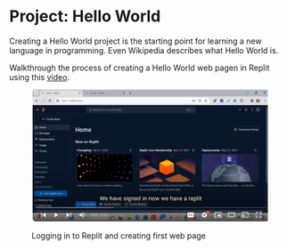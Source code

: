 # Project: Hello World

Creating a Hello World project is the starting point for learning a new language in programming. Even Wikipedia describes what Hello World is.

Walkthrough the process of creating a Hello World web pagen in Replit  using this [video](https://youtu.be/M2Hf2xx96-Y?si=g7Q9OmZiDr663bLH).

<figure><img src="../.gitbook/assets/image (2) (1) (1) (1) (1) (1) (1) (1) (1) (1).png" alt=""><figcaption><p>Logging in to Replit and creating first web page</p></figcaption></figure>
